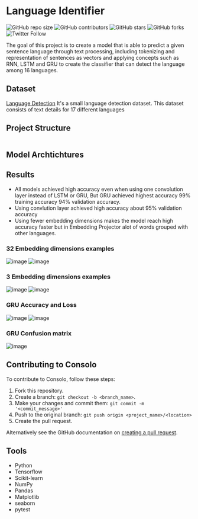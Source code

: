 # Language Identifier
![GitHub repo size](https://img.shields.io/github/repo-size/hossamasaad/Language-Identifier)
![GitHub contributors](https://img.shields.io/github/contributors/hossamasaad/Language-Identifier)
![GitHub stars](https://img.shields.io/github/stars/hossamasaad/Language-Identifier?style=social)
![GitHub forks](https://img.shields.io/github/forks/hossamasaad/Language-Identifier?style=social)
![Twitter Follow](https://img.shields.io/twitter/follow/hossamasaad10?style=social)

The goal of this project is to create a model that is able to predict a given sentence language through text processing,  including tokenizing and representation of sentences as vectors and applying concepts such as RNN, LSTM and GRU to create the classifier that can detect the language among 16 languages.

## Dataset
[Language Detection](https://www.kaggle.com/basilb2s/language-detection) It's a small language detection dataset. This dataset consists of text details for 17 different languages

## Project Structure
```
```

## Model Archtichtures


## Results
- All models achieved high accuracy even when using one convolution layer instead of LSTM or GRU, But GRU achieved highest accuracy 99% training accuracy 94% validation accuracy.
- Using convlution layer achieved high accuracy about 95% validation accuracy  
- Using fewer embedding dimensions makes the model reach high accuracy faster but in Embedding Projector alot of words grouped with other languages.

### 32 Embedding dimensions examples

![image](https://user-images.githubusercontent.com/40635600/154850829-83a647c9-cb9f-4309-a70f-30b56f2aa672.png)
![image](https://user-images.githubusercontent.com/40635600/154850851-52c50dba-9e70-43ce-94fb-71d0b78e587f.png)

### 3 Embedding dimensions examples

![image](https://user-images.githubusercontent.com/40635600/154851278-204897f7-b175-49ad-bc5a-1de80b4c0118.png)
![image](https://user-images.githubusercontent.com/40635600/154851317-3983482c-8d54-41b2-8240-ab300c5c75f9.png)

### GRU Accuracy and Loss
![image](https://user-images.githubusercontent.com/40635600/154859735-b9300311-36d6-4111-aeab-ed85f4bb2c6c.png) ![image](https://user-images.githubusercontent.com/40635600/154859778-71eaa682-e989-47c7-9559-f893f3fd7136.png)


### GRU Confusion matrix
![image](https://user-images.githubusercontent.com/40635600/154859743-0e2b42d9-d673-47ab-824f-c2952582663c.png)


## Contributing to Consolo
<!--- If your README is long or you have some specific process or steps you want contributors to follow, consider creating a separate CONTRIBUTING.md file--->
To contribute to Consolo, follow these steps:

1. Fork this repository.
2. Create a branch: `git checkout -b <branch_name>`.
3. Make your changes and commit them: `git commit -m '<commit_message>'`
4. Push to the original branch: `git push origin <project_name>/<location>`
5. Create the pull request.

Alternatively see the GitHub documentation on [creating a pull request](https://help.github.com/en/github/collaborating-with-issues-and-pull-requests/creating-a-pull-request).



## Tools
- Python
- Tensorflow
- Scikit-learn
- NumPy
- Pandas
- Matplotlib
- seaborn
- pytest
